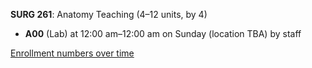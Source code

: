 **SURG 261**: Anatomy Teaching (4–12 units, by 4)

- **A00** (Lab) at 12:00 am–12:00 am on Sunday (location TBA) by staff

[Enrollment numbers over time](./SURG261.tsv)
